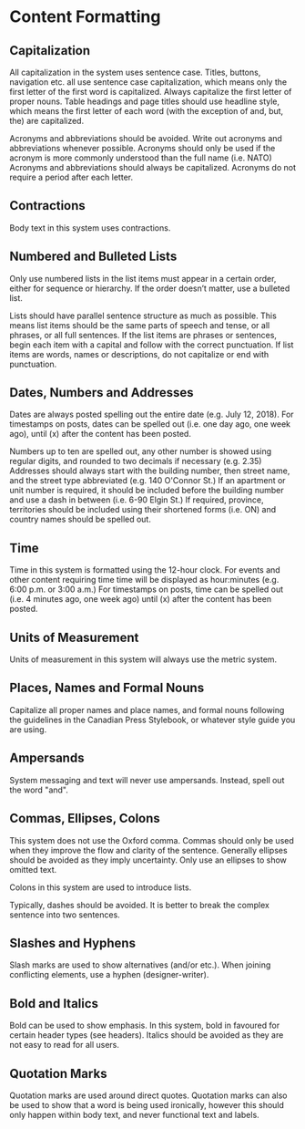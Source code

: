 # Content Formatting
## Capitalization
All capitalization in the system uses sentence case. Titles, buttons, navigation etc. all use sentence case capitalization, which means only the first letter of the first word is capitalized. Always capitalize the first letter of proper nouns. Table headings and page titles should use headline style, which means the first letter of each word (with the exception of and, but, the) are capitalized.


Acronyms and abbreviations should be avoided. Write out acronyms and abbreviations whenever possible. Acronyms should only be used if the acronym is more commonly understood than the full name (i.e. NATO)
Acronyms and abbreviations should always be capitalized. Acronyms do not require a period after each letter.

## Contractions
Body text in this system uses contractions.

## Numbered and Bulleted Lists
Only use numbered lists in the list items must appear in a certain order, either for sequence or hierarchy. If the order doesn’t matter, use a bulleted list.

Lists should have parallel sentence structure as much as possible. This means list items should be the same parts of speech and tense, or all phrases, or all full sentences. If the list items are phrases or sentences, begin each item with a capital and follow with the correct punctuation. If list items are words, names or descriptions, do not capitalize or end with punctuation. 

## Dates, Numbers and Addresses
Dates are always posted spelling out the entire date (e.g. July 12, 2018). For timestamps on posts, dates can be spelled out (i.e. one day ago, one week ago), until (x) after the content has been posted.

Numbers up to ten are spelled out, any other number is showed using regular digits, and rounded to two decimals if necessary (e.g. 2.35)
Addresses should always start with the building number, then street name, and the street type abbreviated (e.g. 140 O'Connor St.) If an apartment or unit number is required, it should be included before the building number and use a dash in between (i.e. 6-90 Elgin St.)
If required, province, territories should be included using their shortened forms (i.e. ON) and country names should be spelled out.

## Time
Time in this system is formatted using the 12-hour clock. For events and other content requiring time time will be displayed as hour:minutes (e.g. 6:00 p.m. or 3:00 a.m.) For timestamps on posts, time can be spelled out (i.e. 4 minutes ago, one week ago) until (x) after the content has been posted.

## Units of Measurement
Units of measurement in this system will always use the metric system.

## Places, Names and Formal Nouns
Capitalize all proper names and place names, and formal nouns following the guidelines in the Canadian Press Stylebook, or whatever style guide you are using. 

## Ampersands
System messaging and text will never use ampersands. Instead, spell out the word "and".

## Commas, Ellipses, Colons
This system does not use the Oxford comma. Commas should only be used when they improve the flow and clarity of the sentence. 
Generally ellipses should be avoided as they imply uncertainty. Only use an ellipses to show omitted text.

Colons in this system are used to introduce lists.

Typically, dashes should be avoided. It is better to break the complex sentence into two sentences.  

## Slashes and Hyphens
Slash marks are used to show alternatives (and/or etc.). When joining conflicting elements, use a hyphen (designer-writer).

## Bold and Italics
Bold can be used to show emphasis. In this system, bold in favoured for certain header types (see headers). Italics should be avoided as they are not easy to read for all users. 

## Quotation Marks
Quotation marks are used around direct quotes. Quotation marks can also be used to show that a word is being used ironically, however this should only happen within body text, and never functional text and labels.
